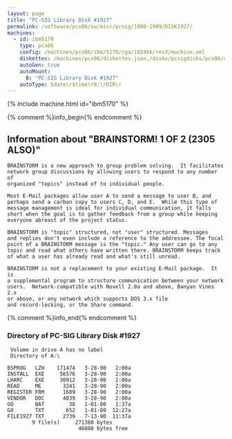 ```yaml
---
layout: page
title: "PC-SIG Library Disk #1927"
permalink: /software/pcx86/sw/misc/pcsig/1000-1999/DISK1927/
machines:
  - id: ibm5170
    type: pcx86
    config: /machines/pcx86/ibm/5170/cga/1024kb/rev3/machine.xml
    diskettes: /machines/pcx86/diskettes.json,/disks/pcsigdisks/pcx86/diskettes.json
    autoGen: true
    autoMount:
      B: "PC-SIG Library Disk #1927"
    autoType: $date\r$time\rB:\rDIR\r
---
```


{% include machine.html id="ibm5170" %}

{% comment %}info_begin{% endcomment %}

## Information about "BRAINSTORM! 1 OF 2 (2305 ALSO)"

    BRAINSTORM is a new approach to group problem solving.  It facilitates
    network group discussions by allowing users to respond to any number of
    organized "topics" instead of to individual people.
    
    Most E-Mail packages allow user A to send a message to user B, and
    perhaps send a carbon copy to users C, D, and E.  While this type of
    message management is ideal for individual communication, it falls
    short when the goal is to gather feedback from a group while keeping
    everyone abreast of the project status.
    
    BRAINSTORM is "topic" structured, not "user" structured. Messages
    and replies don't even include a reference to the addressee. The focal
    point of a BRAINSTORM message is the "topic." Any user can go to any
    topic and read what others have written there. BRAINSTORM keeps track
    of what a user has already read and what's still unread.
    
    BRAINSTORM is not a replacement to your existing E-Mail package.  It is
    a supplemental program to structure communication between your network
    users.  Network-compatible with Novell 2.0a and above, Banyan Vines 2.x
    or above, or any network which supports DOS 3.x file
    and record-locking, or the Share command.
{% comment %}info_end{% endcomment %}


### Directory of PC-SIG Library Disk #1927

     Volume in drive A has no label
     Directory of A:\

    BSPROG   LZH    171474   3-28-90   2:00a
    INSTALL  EXE     56576   3-28-90   2:00a
    LHARC    EXE     30912   3-28-90   2:00a
    READ     ME       3241   3-28-90   2:00a
    REGISTER FRM      1689   3-28-90   2:00a
    VENDOR   DOC      4039   3-28-90   2:00a
    GO       BAT        38   1-01-80   1:37a
    GO       TXT       652   1-01-80  12:27a
    FILE1927 TXT      2739   7-13-90  11:37a
            9 file(s)     271360 bytes
                           46080 bytes free
